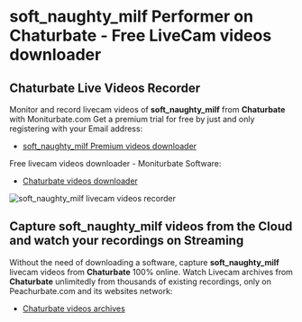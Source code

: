 # soft_naughty_milf Performer on Chaturbate - Free LiveCam videos downloader

## Chaturbate Live Videos Recorder

Monitor and record livecam videos of **soft_naughty_milf** from **Chaturbate** with Moniturbate.com
Get a premium trial for free by just and only registering with your Email address:
* [soft_naughty_milf Premium videos downloader](https://moniturbate.com/request-demo-licence-key.html)

Free livecam videos downloader - Moniturbate Software:
* [Chaturbate videos downloader](https://moniturbate.com/moniturbate-download-software.html)

![soft_naughty_milf livecam videos recorder](https://peachurnet.com/templates/moniturbate-software.png)


## Capture soft_naughty_milf videos from the Cloud and watch your recordings on Streaming

Without the need of downloading a software, capture **soft_naughty_milf** livecam videos from **Chaturbate** 100% online.
Watch Livecam archives from **Chaturbate** unlimitedly from thousands of existing recordings, only on Peachurbate.com and its websites network:
* [Chaturbate videos archives](https://peachurnet.com/)